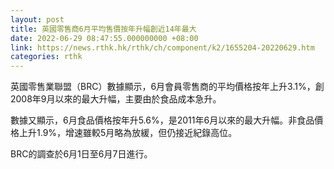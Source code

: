 ```yaml
---
layout: post
title: 英國零售商6月平均售價按年升幅創近14年最大
date: 2022-06-29 08:47:55.000000000 +08:00
link: https://news.rthk.hk/rthk/ch/component/k2/1655204-20220629.htm
categories: rthk
---
```


英國零售業聯盟（BRC）數據顯示，6月會員零售商的平均價格按年上升3.1%，創2008年9月以來的最大升幅，主要由於食品成本急升。

數據又顯示，6月食品價格按年升5.6%，是2011年6月以來的最大升幅。非食品價格上升1.9%，增速雖較5月略為放緩，但仍接近紀錄高位。

BRC的調查於6月1日至6月7日進行。

